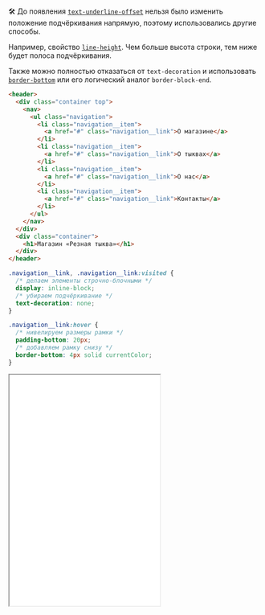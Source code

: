 🛠 До появления [`text-underline-offset`](/css/text-underline-offset/) нельзя было изменить положение подчёркивания напрямую, поэтому использовались другие способы. 

Например, свойство [`line-height`](/css/line-height/). Чем больше высота строки, тем ниже будет полоса подчёркивания.

Также можно полностью отказаться от `text-decoration` и использовать [`border-bottom`](/css/border/) или его логический аналог `border-block-end`.

```html
<header>
  <div class="container top">
    <nav>
      <ul class="navigation">
        <li class="navigation__item">
          <a href="#" class="navigation__link">О магазине</a>
        </li>
        <li class="navigation__item">
          <a href="#" class="navigation__link">О тыквах</a>
        </li>
        <li class="navigation__item">
          <a href="#" class="navigation__link">О нас</a>
        </li>
        <li class="navigation__item">
          <a href="#" class="navigation__link">Контакты</a>
        </li>
      </ul>
    </nav>
  </div>
  <div class="container">
    <h1>Магазин «Резная тыква»</h1>
  </div>
</header>
```

```css
.navigation__link, .navigation__link:visited {
  /* делаем элементы строчно-блочными */
  display: inline-block;
  /* убираем подчёркивание */
  text-decoration: none;
}

.navigation__link:hover {
  /* нивелируем размеры рамки */
  padding-bottom: 20px;
  /* добавляем рамку снизу */
  border-bottom: 4px solid currentColor;
}
```

<iframe title="Рамка вместо подчёркивания" src="../demos/header/" height="460"></iframe>
